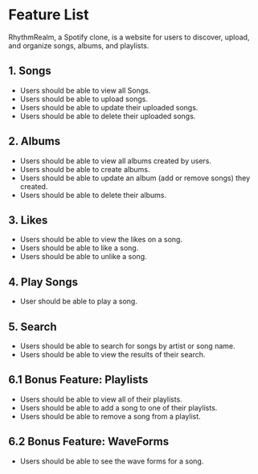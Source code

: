 # Feature List

RhythmRealm, a Spotify clone, is a website for users to discover, upload, and organize songs, albums, and playlists.


## 1. Songs
* Users should be able to view all Songs.
* Users should be able to upload songs.
* Users should be able to update their uploaded songs.
* Users should be able to delete their uploaded songs.


## 2. Albums
* Users should be able to view all albums created by users.
* Users should be able to create albums.
* Users should be able to update an album (add or remove songs) they created.
* Users should be able to delete their albums.


## 3. Likes
* Users should be able to view the likes on a song.
* Users should be able to like a song.
* Users should be able to unlike a song.


## 4. Play Songs
* User should be able to play a song.


## 5. Search
* Users should be able to search for songs by artist or song name.
* Users should be able to view the results of their search.


## 6.1 Bonus Feature: Playlists
* Users should be able to view all of their playlists.
* Users should be able to add a song to one of their playlists.
* Users should be able to remove a song from a playlist.


## 6.2 Bonus Feature: WaveForms
* Users should be able to see the wave forms for a song.
